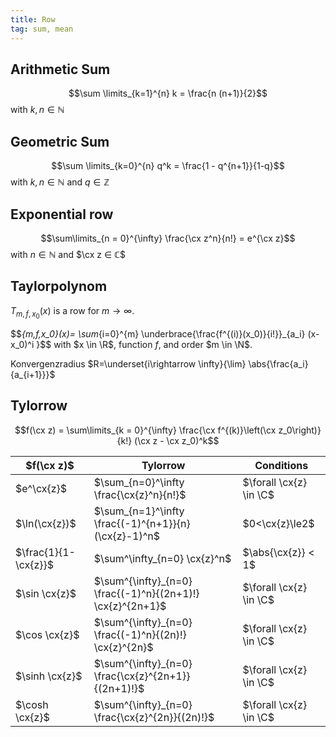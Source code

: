 ```yaml
---
title: Row
tag: sum, mean
---
```


## Arithmetic Sum
$$\sum \limits_{k=1}^{n} k = \frac{n (n+1)}{2}$$
with $k,n ∈ ℕ$

## Geometric Sum
$$\sum \limits_{k=0}^{n} q^k = \frac{1 - q^{n+1}}{1-q}$$
with $k,n ∈ ℕ$ and $q ∈ ℤ$


## Exponential row
$$\sum\limits_{n = 0}^{\infty} \frac{\cx z^n}{n!} = e^{\cx z}$$
with $n ∈ ℕ$ and $\cx z ∈ ℂ$


## Taylorpolynom 
$T_{m,f,x_0}(x)$ is a row for $m \rightarrow \infty$.

$$_{m,f,x_0}(x)= \sum_{i=0}^{m} \underbrace{\frac{f^{(i)}(x_0)}{i!}}_{a_i} (x-x_0)^i }$$
with $x \in \R$, function $f$, and order $m \in \N$.

Konvergenzradius $R=\underset{i\rightarrow \infty}{\lim} \abs{\frac{a_i}{a_{i+1}}}$


## Tylorrow
$$f(\cx z) = \sum\limits_{k = 0}^{\infty} \frac{\cx f^{(k)}\left(\cx z_0\right)}{k!} (\cx z - \cx z_0)^k$$


| $f(\cx z)$    | Tylorrow               | Conditions |
|---------------|------------------------|------------|
|$e^\cx{z}$ | $\sum_{n=0}^\infty \frac{\cx{z}^n}{n!}$ | $\forall \cx{z} \in \C$ |
| $\ln(\cx{z})$ | $\sum_{n=1}^\infty \frac{(-1)^{n+1}}{n}(\cx{z}-1)^n$ | $0<\cx{z}\le2$ |
|$\frac{1}{1-\cx{z}}$ | $\sum^\infty_{n=0} \cx{z}^n$ | $\abs{\cx{z}} < 1$ 
| $\sin \cx{z}$ | $\sum^{\infty}_{n=0} \frac{(-1)^n}{(2n+1)!} \cx{z}^{2n+1}$ | $\forall  \cx{z} \in \C$ |
| $\cos \cx{z}$ | $\sum^{\infty}_{n=0} \frac{(-1)^n}{(2n)!} \cx{z}^{2n}$ | $\forall  \cx{z} \in \C$ |
| $\sinh \cx{z}$ | $\sum^{\infty}_{n=0} \frac{\cx{z}^{2n+1}}{(2n+1)!}$ | $\forall  \cx{z} \in \C$ |
| $\cosh \cx{z}$ | $\sum^{\infty}_{n=0} \frac{\cx{z}^{2n}}{(2n)!}$ | $\forall  \cx{z} \in \C$ |


